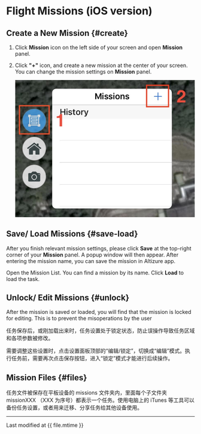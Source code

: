 # Flight Missions (iOS version)

## Create a New Mission {#create}

1. Click **Mission** icon on the left side of your screen and open **Mission** panel.
2. Click **"+"** icon, and create a new mission at the center of your screen. You can change the mission settings on **Mission** panel.

    ![Create Mission](../../assets/mission-create-ios.jpg)

## Save/ Load Missions {#save-load}

After you finish relevant mission settings, please click **Save** at the top-right corner of your **Mission** panel. A popup window will then appear. After entering the mission name, you can save the mission in Altizure app.

Open the Mission List. You can find a mission by its name. Click **Load** to load the task.

## Unlock/ Edit Missions {#unlock}

After the mission is saved or loaded, you will find that the mission is locked for editing. This is to prevent the misoperations by the user 

任务保存后，或刚加载出来时，任务设置处于锁定状态，防止误操作导致任务区域和各项参数被修改。

需要调整这些设置时，点击设置面板顶部的“编辑/锁定”，切换成“编辑”模式。执行任务前，需要再次点击保存按钮，进入“锁定”模式才能进行后续操作。

## Mission Files {#files}

任务文件被保存在平板设备的 missions 文件夹内，里面每个子文件夹 missionXXX （XXX 为序号）都表示一个任务。使用电脑上的 iTunes 等工具可以备份任务设置，或者用来迁移、分享任务给其他设备使用。

---

Last modified at {{ file.mtime }}
